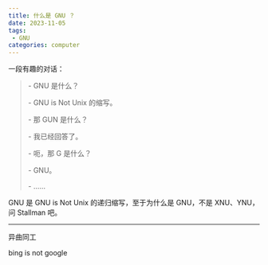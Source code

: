 ```yaml
---
title: 什么是 GNU ？
date: 2023-11-05
tags:
 - GNU
categories: computer
---
```


一段有趣的对话：

> \-  GNU 是什么？
>
> \-  GNU is Not Unix 的缩写。
>
> \-  那 GUN 是什么？
>
> \-  我已经回答了。
>
> \-  呃，那 G 是什么？
>
> \-  GNU。
>
> \-  ……

GNU 是 GNU is Not Unix 的递归缩写，至于为什么是 GNU，不是 XNU、YNU，问 Stallman 吧。

---

异曲同工

bing is not google

